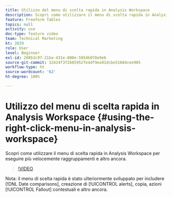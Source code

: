 ```yaml
---
title: Utilizzo del menu di scelta rapida in Analysis Workspace
description: Scopri come utilizzare il menu di scelta rapida in Analysis Workspace per eseguire più velocemente raggruppamenti e altro ancora.
feature: Freeform Tables
topics: null
activity: use
doc-type: feature video
team: Technical Marketing
kt: 2029
role: User
level: Beginner
exl-id: 288b3c97-21be-431e-800e-5854b078e9e6
source-git-commit: 32424f3f2b05952fe4df9ea91dcbe51684cee905
workflow-type: ht
source-wordcount: '62'
ht-degree: 100%

---
```


# Utilizzo del menu di scelta rapida in Analysis Workspace {#using-the-right-click-menu-in-analysis-workspace}

Scopri come utilizzare il menu di scelta rapida in Analysis Workspace per eseguire più velocemente raggruppamenti e altro ancora.

>[!VIDEO](https://video.tv.adobe.com/v/23981/?quality=12)

Nota: il menu di scelta rapida è stato ulteriormente sviluppato per includere [!DNL Date comparisons], creazione di [!UICONTROL alerts], copia, azioni [!UICONTROL Fallout] contestuali e altro ancora.
